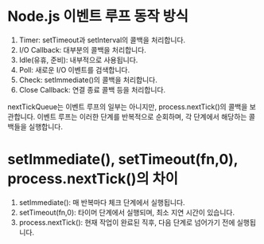 # Node.js 이벤트 루프 동작 방식

1. Timer: setTimeout과 setInterval의 콜백을 처리합니다.
2. I/O Callback: 대부분의 콜백을 처리합니다.
3. Idle(유휴, 준비): 내부적으로 사용됩니다.
4. Poll: 새로운 I/O 이벤트를 검색합니다.
5. Check: setImmediate()의 콜백을 처리합니다.
6. Close Callback: 연결 종료 콜백 등을 처리합니다.

nextTickQueue는 이벤트 루프의 일부는 아니지만, process.nextTick()의 콜백을 보관합니다.
이벤트 루프는 이러한 단계를 반복적으로 순회하며, 각 단계에서 해당하는 콜백들을 실행합니다.

# setImmediate(), setTimeout(fn,0), process.nextTick()의 차이

1. setImmediate(): 매 반복마다 체크 단계에서 실행됩니다.
2. setTimeout(fn,0): 타이머 단계에서 실행되며, 최소 지연 시간이 있습니다.
3. process.nextTick(): 현재 작업이 완료된 직후, 다음 단계로 넘어가기 전에 실행됩니다.
